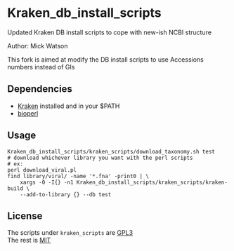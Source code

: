# Kraken_db_install_scripts

Updated Kraken DB install scripts to cope with new-ish NCBI structure

Author: Mick Watson

This fork is aimed at modify the DB install scripts to use Accessions numbers
instead of GIs

## Dependencies

* [Kraken](https://github.com/DerrickWood/kraken) installed and in your $PATH
* [bioperl](http://bioperl.org)

## Usage

```shell
Kraken_db_install_scripts/kraken_scripts/download_taxonomy.sh test
# download whichever library you want with the perl scripts
# ex:
perl download_viral.pl
find library/viral/ -name '*.fna' -print0 | \
    xargs -0 -I{} -n1 Kraken_db_install_scripts/kraken_scripts/kraken-build \
    --add-to-library {} --db test

```

## License

The scripts under `kraken_scripts` are
[GPL3](kraken_shell_scripts/LICENSE.txt)  
The rest is [MIT](LICENSE.txt)
